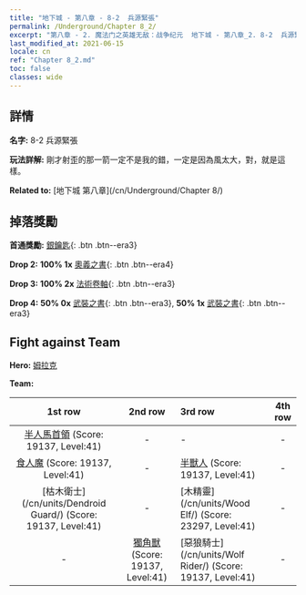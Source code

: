 ```yaml
---
title: "地下城 - 第八章 - 8-2  兵源緊張"
permalink: /Underground/Chapter 8_2/
excerpt: "第八章 - 2. 魔法门之英雄无敌：战争纪元  地下城 - 第八章_2. 8-2  兵源緊張"
last_modified_at: 2021-06-15
locale: cn
ref: "Chapter 8_2.md"
toc: false
classes: wide
---
```


## 詳情

 **名字:** 8-2  兵源緊張

 **玩法詳解:**       剛才射歪的那一箭一定不是我的錯，一定是因為風太大，對，就是這樣。

 **Related to:** [地下城 第八章](/cn/Underground/Chapter 8/)

## 掉落獎勵

 **首通獎勵:** [銀鑰匙](/cn/Items/con_693/){: .btn .btn--era3}

 **Drop 2:** **100% 1x** [奧義之書](/cn/Items/mat_39/){: .btn .btn--era4}

 **Drop 3:** **100% 2x** [法術卷軸](/cn/Items/con_694/){: .btn .btn--era3}

 **Drop 4:** **50% 0x** [武裝之書](/cn/Items/mat_32/){: .btn .btn--era3}, **50% 1x** [武裝之書](/cn/Items/mat_32/){: .btn .btn--era3}


## Fight against Team
 **Hero:** [姆拉克](/cn/heroes/Mullich/)

 **Team:**


  | 1st row | 2nd row | 3rd row | 4th row |
  |:----:|:----:|:----|:----:|
  | [半人馬首領](/cn/units/Centaur/) (Score: 19137, Level:41)  | - | - | - |
  | [食人魔](/cn/units/Ogre/) (Score: 19137, Level:41)  | - | [半獸人](/cn/units/Orc/) (Score: 19137, Level:41)  | - |
  | [枯木衛士](/cn/units/Dendroid Guard/) (Score: 19137, Level:41)  | - | [木精靈](/cn/units/Wood Elf/) (Score: 23297, Level:41)  | - |
  | - | [獨角獸](/cn/units/Unicorn/) (Score: 19137, Level:41)  | [惡狼騎士](/cn/units/Wolf Rider/) (Score: 19137, Level:41)  | - |



